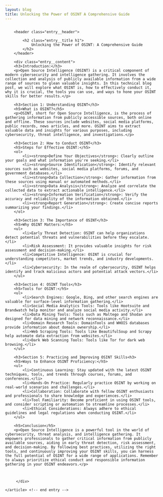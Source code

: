 ```yaml
---
layout: blog
title: Unlocking the Power of OSINT A Comprehensive Guide
---
```



<div id="main" class="s-content__main large-8 column">
    <article class="entry">

        <header class="entry__header">

            <h2 class="entry__title h1">
                Unlocking the Power of OSINT: A Comprehensive Guide
            </h2>        
        </header>

        <div class="entry__content">
        <h3>Introduction:</h3>
        <p>Open Source Intelligence (OSINT) is a critical component of modern cybersecurity and intelligence gathering. It involves the collection and analysis of publicly available information from a wide range of sources to glean valuable insights. In this technical blog post, we will explore what OSINT is, how to effectively conduct it, why it is crucial, the tools you can use, and ways to hone your OSINT skills for better results.</p>

        <h3>Section 1: Understanding OSINT</h3>
        <h5>What is OSINT?</h5>
        <p>OSINT, short for Open Source Intelligence, is the process of gathering information from publicly accessible sources, both online and offline. These sources include websites, social media platforms, public records, news articles, and more. OSINT aims to extract valuable data and insights for various purposes, including cybersecurity, threat intelligence, and investigations.</p>

        <h3>Section 2: How to Conduct OSINT</h3>
        <h5>Steps for Effective OSINT:</h5>
        <ol>
            <li><strong>Define Your Objectives</strong>: Clearly outline your goals and what information you're seeking.</li>
            <li><strong>Source Identification</strong>: Identify relevant sources such as websites, social media platforms, forums, and government databases.</li>
            <li><strong>Data Collection</strong>: Gather information from these sources using manual or automated methods.</li>
            <li><strong>Data Analysis</strong>: Analyze and correlate the collected data to extract actionable intelligence.</li>
            <li><strong>Information Verification</strong>: Verify the accuracy and reliability of the information obtained.</li>
            <li><strong>Report Generation</strong>: Create concise reports summarizing your findings.</li>
        </ol>

        <h3>Section 3: The Importance of OSINT</h3>
        <h5>Why OSINT Matters:</h5>
        <ul>
            <li>Early Threat Detection: OSINT can help organizations detect potential threats and vulnerabilities before they escalate.</li>
            <li>Risk Assessment: It provides valuable insights for risk assessment and decision-making.</li>
            <li>Competitive Intelligence: OSINT is crucial for understanding competitors, market trends, and industry developments.</li>
            <li>Cybersecurity: In the realm of cybersecurity, OSINT helps identify and track malicious actors and potential attack vectors.</li>
        </ul>

        <h3>Section 4: OSINT Tools</h3>
        <h5>Tools for OSINT:</h5>
        <ul>
            <li>Search Engines: Google, Bing, and other search engines are valuable for surface-level information gathering.</li>
            <li>Social Media Analytics Tools: Tools like Hootsuite and Brandwatch help monitor and analyze social media activity.</li>
            <li>Data Mining Tools: Tools such as Maltego and Shodan are designed for data mining and network reconnaissance.</li>
            <li>Domain Research Tools: DomainTools and WHOIS databases provide information about domain ownership.</li>
            <li>Web Scraping Tools: Tools like BeautifulSoup and Scrapy help automate data extraction from websites.</li>
            <li>Dark Web Scanning Tools: Tools like Tor for dark web browsing.</li>
        </ul>

        <h3>Section 5: Practicing and Improving OSINT Skills<h3>
        <h5>Ways to Enhance OSINT Proficiency:</h5>
        <ul>
            <li>Continuous Learning: Stay updated with the latest OSINT techniques, tools, and trends through courses, forums, and conferences.</li>
            <li>Hands-On Practice: Regularly practice OSINT by working on real-world scenarios and challenges.</li>
            <li>Collaboration: Collaborate with fellow OSINT enthusiasts and professionals to share knowledge and experiences.</li>
            <li>Tool Familiarity: Become proficient in using OSINT tools, and consider scripting or automation to streamline processes.</li>
            <li>Ethical Considerations: Always adhere to ethical guidelines and legal regulations when conducting OSINT.</li>
        </ul>

        <h5>Conclusion</h5>
        <p>Open Source Intelligence is a powerful tool in the world of cybersecurity, threat analysis, and intelligence gathering. It empowers professionals to gather critical information from publicly available sources, aiding in early threat detection, risk assessment, and decision-making. By following best practices, utilizing the right tools, and continuously improving your OSINT skills, you can harness the full potential of OSINT for a wide range of applications. Remember to always prioritize ethical conduct and responsible information gathering in your OSINT endeavors.</p>



         </div> 

    </article> <!-- end entry -->

</div> <!-- end main -->      